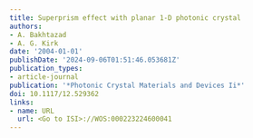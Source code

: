 ```yaml
---
title: Superprism effect with planar 1-D photonic crystal
authors:
- A. Bakhtazad
- A. G. Kirk
date: '2004-01-01'
publishDate: '2024-09-06T01:51:46.053681Z'
publication_types:
- article-journal
publication: '*Photonic Crystal Materials and Devices Ii*'
doi: 10.1117/12.529362
links:
- name: URL
  url: <Go to ISI>://WOS:000223224600041
---
```

